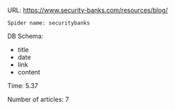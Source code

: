 URL: https://www.security-banks.com/resources/blog/

    Spider name: securitybanks

DB Schema:
- title
- date
- link
- content

Time: 5.37

Number of articles: 7
